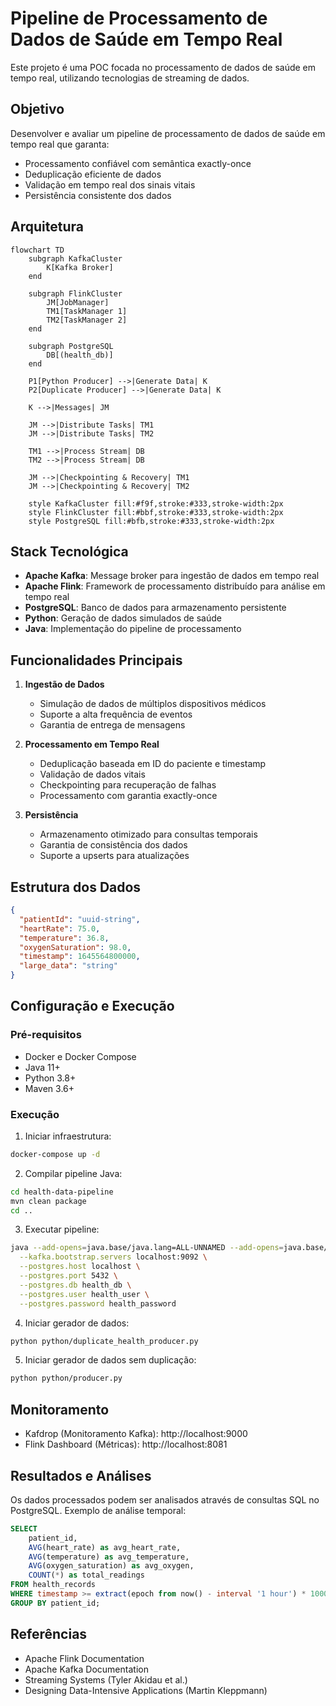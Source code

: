 # Pipeline de Processamento de Dados de Saúde em Tempo Real

Este projeto é uma POC focada no processamento de dados de saúde em tempo real, utilizando tecnologias de streaming de dados.

## Objetivo

Desenvolver e avaliar um pipeline de processamento de dados de saúde em tempo real que garanta:
- Processamento confiável com semântica exactly-once
- Deduplicação eficiente de dados
- Validação em tempo real dos sinais vitais
- Persistência consistente dos dados

## Arquitetura

```mermaid
flowchart TD
    subgraph KafkaCluster
        K[Kafka Broker]
    end

    subgraph FlinkCluster
        JM[JobManager]
        TM1[TaskManager 1]
        TM2[TaskManager 2]
    end

    subgraph PostgreSQL
        DB[(health_db)]
    end

    P1[Python Producer] -->|Generate Data| K
    P2[Duplicate Producer] -->|Generate Data| K

    K -->|Messages| JM

    JM -->|Distribute Tasks| TM1
    JM -->|Distribute Tasks| TM2

    TM1 -->|Process Stream| DB
    TM2 -->|Process Stream| DB

    JM -->|Checkpointing & Recovery| TM1
    JM -->|Checkpointing & Recovery| TM2

    style KafkaCluster fill:#f9f,stroke:#333,stroke-width:2px
    style FlinkCluster fill:#bbf,stroke:#333,stroke-width:2px
    style PostgreSQL fill:#bfb,stroke:#333,stroke-width:2px

```

## Stack Tecnológica

- **Apache Kafka**: Message broker para ingestão de dados em tempo real
- **Apache Flink**: Framework de processamento distribuído para análise em tempo real
- **PostgreSQL**: Banco de dados para armazenamento persistente
- **Python**: Geração de dados simulados de saúde
- **Java**: Implementação do pipeline de processamento

## Funcionalidades Principais

1. **Ingestão de Dados**
   - Simulação de dados de múltiplos dispositivos médicos
   - Suporte a alta frequência de eventos
   - Garantia de entrega de mensagens

2. **Processamento em Tempo Real**
   - Deduplicação baseada em ID do paciente e timestamp
   - Validação de dados vitais
   - Checkpointing para recuperação de falhas
   - Processamento com garantia exactly-once

3. **Persistência**
   - Armazenamento otimizado para consultas temporais
   - Garantia de consistência dos dados
   - Suporte a upserts para atualizações

## Estrutura dos Dados

```json
{
  "patientId": "uuid-string",
  "heartRate": 75.0,
  "temperature": 36.8,
  "oxygenSaturation": 98.0,
  "timestamp": 1645564800000,
  "large_data": "string"
}
```

## Configuração e Execução

### Pré-requisitos
- Docker e Docker Compose
- Java 11+
- Python 3.8+
- Maven 3.6+

### Execução

1. Iniciar infraestrutura:
```bash
docker-compose up -d
```

2. Compilar pipeline Java:
```bash
cd health-data-pipeline
mvn clean package
cd ..
```

3. Executar pipeline:
```bash
java --add-opens=java.base/java.lang=ALL-UNNAMED --add-opens=java.base/java.util=ALL-UNNAMED --add-opens=java.base/java.nio=ALL-UNNAMED --add-opens=java.base/sun.nio.ch=ALL-UNNAMED -jar target/health-data-pipeline-1.0-SNAPSHOT.jar \
  --kafka.bootstrap.servers localhost:9092 \
  --postgres.host localhost \
  --postgres.port 5432 \
  --postgres.db health_db \
  --postgres.user health_user \
  --postgres.password health_password
```

4. Iniciar gerador de dados:
```bash
python python/duplicate_health_producer.py 
```

5. Iniciar gerador de dados sem duplicação:
```bash
python python/producer.py 
```

## Monitoramento

- Kafdrop (Monitoramento Kafka): http://localhost:9000
- Flink Dashboard (Métricas): http://localhost:8081

## Resultados e Análises

Os dados processados podem ser analisados através de consultas SQL no PostgreSQL. Exemplo de análise temporal:

```sql
SELECT 
    patient_id,
    AVG(heart_rate) as avg_heart_rate,
    AVG(temperature) as avg_temperature,
    AVG(oxygen_saturation) as avg_oxygen,
    COUNT(*) as total_readings
FROM health_records
WHERE timestamp >= extract(epoch from now() - interval '1 hour') * 1000
GROUP BY patient_id;
```

## Referências

- Apache Flink Documentation
- Apache Kafka Documentation
- Streaming Systems (Tyler Akidau et al.)
- Designing Data-Intensive Applications (Martin Kleppmann)
